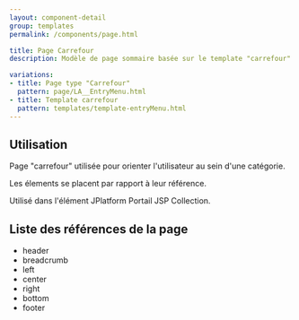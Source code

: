 ```yaml
---
layout: component-detail
group: templates
permalink: /components/page.html

title: Page Carrefour
description: Modèle de page sommaire basée sur le template "carrefour". 

variations:
- title: Page type "Carrefour"
  pattern: page/LA__EntryMenu.html
- title: Template carrefour
  pattern: templates/template-entryMenu.html
---
```

## Utilisation

Page "carrefour" utilisée pour orienter l'utilisateur au sein d'une catégorie.

Les élements se placent par rapport à leur référence.

Utilisé dans l'élément JPlatform Portail JSP Collection.


## Liste des références de la page

* header
* breadcrumb
* left
* center
* right
* bottom
* footer
